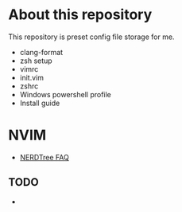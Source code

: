 # About this repository

This repository is preset config file storage for me.

- clang-format
- zsh setup
- vimrc
- init.vim
- zshrc
- Windows powershell profile
- Install guide

# NVIM

- [NERDTree FAQ](https://github.com/preservim/nerdtree/wiki/F.A.Q.)


## TODO

- 

